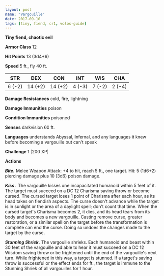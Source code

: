 ```yaml
---
layout: post
name: "Vargouille"
date: 2017-09-10
tags: [tiny, fiend, cr1, volos-guide]
---
```


**Tiny fiend, chaotic evil**

**Armor Class** 12

**Hit Points** 13 (3d4+6)

**Speed** 5 ft., fly 40 ft.

|   STR   |   DEX   |   CON   |   INT   |   WIS   |   CHA   |
|:-----:|:-----:|:-----:|:-----:|:-----:|:-----:|
| 6 (-2) | 14 (+2) | 14 (+2) | 4 (-3) | 7 (-2) | 2 (-4) |

**Damage Resistances** cold, fire, lightning

**Damage Immunities** poison

**Condition Immunities** poisoned

**Senses** darkvision 60 ft.

**Languages** understands Abyssal, Infernal, and any languages it knew before becoming a vargouille but can't speak

**Challenge** 1 (200 XP)

**Actions**

***Bite.*** Melee Weapon Attack: +4 to hit, reach 5 ft., one target. Hit: 5 (1d6+2) piercing damage plus 10 (3d6) poison damage.

***Kiss .*** The vargouille kisses one incapacitated humanoid within 5 feet of it. The target must succeed on a DC 12 Charisma saving throw or become cursed. The cursed target loses 1 point of Charisma after each hour, as its head takes on fiendish aspects. The curse doesn't advance while the target is in sunlight or the area of a daylight spell; don't count that time. When the cursed target's Charisma becomes 2, it dies, and its head tears from its body and becomes a new vargouille. Casting remove curse, greater restoration, or a similar spell on the target before the transformation is complete can end the curse. Doing so undoes the changes made to the target by the curse.

***Stunning Shriek.*** The vargouille shrieks. Each humanoid and beast within 30 feet of the vargouille and able to hear it must succeed on a DC 12 Wisdom saving throw or be frightened until the end of the vargouille's next turn. While frightened in this way, a target is stunned. If a target's saving throw is successful or the effect ends for ft., the target is immune to the Stunning Shriek of all vargouilles for 1 hour.

